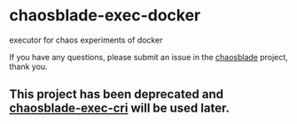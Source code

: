 # chaosblade-exec-docker
executor for chaos experiments of docker


If you have any questions, please submit an issue in the [chaosblade](https://github.com/chaosblade-io/chaosblade/issues) project, thank you.


## This project has been deprecated and [chaosblade-exec-cri](https://github.com/chaosblade-io/chaosblade-exec-cri) will be used later.  ## 
